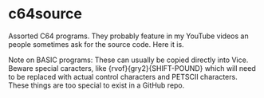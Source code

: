 # c64source

Assorted C64 programs. They probably feature in my YouTube videos an people sometimes ask for the source code. Here it is.

Note on BASIC programs: These can usually be copied directly into Vice. Beware special caracters, like {rvof}{gry2}{SHIFT-POUND}
which will need to be replaced with actual control characters and PETSCII characters. These things are too special to exist
in a GitHub repo.
